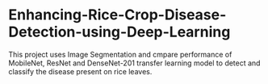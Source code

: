 # Enhancing-Rice-Crop-Disease-Detection-using-Deep-Learning
This project uses Image Segmentation and cmpare performance of MobileNet, ResNet and DenseNet-201 transfer learning model to detect and classify the disease present on rice leaves.
